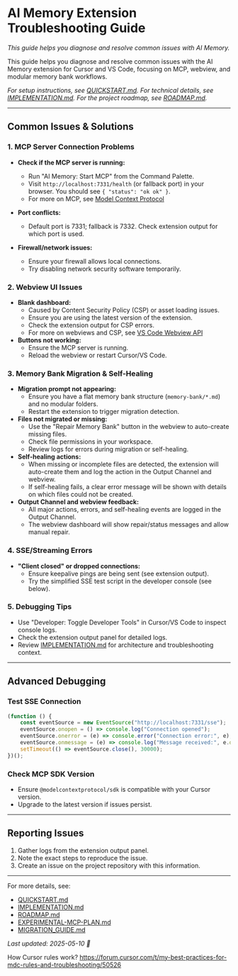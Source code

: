 # AI Memory Extension Troubleshooting Guide

_This guide helps you diagnose and resolve common issues with AI Memory._

This guide helps you diagnose and resolve common issues with the AI Memory extension for Cursor and VS Code, focusing on MCP, webview, and modular memory bank workflows.

_For setup instructions, see [QUICKSTART.md](./QUICKSTART.md). For technical details, see [IMPLEMENTATION.md](../wip/IMPLEMENTATION.md). For the project roadmap, see [ROADMAP.md](../wip/ROADMAP.md)._

---

## Common Issues & Solutions

### 1. MCP Server Connection Problems

-   **Check if the MCP server is running:**
    -   Run "AI Memory: Start MCP" from the Command Palette.
    -   Visit `http://localhost:7331/health` (or fallback port) in your browser. You should see `{ "status": "ok ok" }`.
    -   For more on MCP, see [Model Context Protocol](https://modelcontextprotocol.org)
-   **Port conflicts:**

    -   Default port is 7331; fallback is 7332. Check extension output for which port is used.

-   **Firewall/network issues:**
    -   Ensure your firewall allows local connections.
    -   Try disabling network security software temporarily.

### 2. Webview UI Issues

-   **Blank dashboard:**
    -   Caused by Content Security Policy (CSP) or asset loading issues.
    -   Ensure you are using the latest version of the extension.
    -   Check the extension output for CSP errors.
    -   For more on webviews and CSP, see [VS Code Webview API](https://code.visualstudio.com/api/extension-guides/webview)
-   **Buttons not working:**
    -   Ensure the MCP server is running.
    -   Reload the webview or restart Cursor/VS Code.

### 3. Memory Bank Migration & Self-Healing

-   **Migration prompt not appearing:**
    -   Ensure you have a flat memory bank structure (`memory-bank/*.md`) and no modular folders.
    -   Restart the extension to trigger migration detection.
-   **Files not migrated or missing:**
    -   Use the "Repair Memory Bank" button in the webview to auto-create missing files.
    -   Check file permissions in your workspace.
    -   Review logs for errors during migration or self-healing.
-   **Self-healing actions:**
    -   When missing or incomplete files are detected, the extension will auto-create them and log the action in the Output Channel and webview.
    -   If self-healing fails, a clear error message will be shown with details on which files could not be created.
-   **Output Channel and webview feedback:**
    -   All major actions, errors, and self-healing events are logged in the Output Channel.
    -   The webview dashboard will show repair/status messages and allow manual repair.

### 4. SSE/Streaming Errors

-   **"Client closed" or dropped connections:**
    -   Ensure keepalive pings are being sent (see extension output).
    -   Try the simplified SSE test script in the developer console (see below).

### 5. Debugging Tips

-   Use "Developer: Toggle Developer Tools" in Cursor/VS Code to inspect console logs.
-   Check the extension output panel for detailed logs.
-   Review [IMPLEMENTATION.md](../wip/IMPLEMENTATION.md) for architecture and troubleshooting context.

---

## Advanced Debugging

### Test SSE Connection

```javascript
(function () {
	const eventSource = new EventSource("http://localhost:7331/sse");
	eventSource.onopen = () => console.log("Connection opened");
	eventSource.onerror = (e) => console.error("Connection error:", e);
	eventSource.onmessage = (e) => console.log("Message received:", e.data);
	setTimeout(() => eventSource.close(), 30000);
})();
```

### Check MCP SDK Version

-   Ensure `@modelcontextprotocol/sdk` is compatible with your Cursor version.
-   Upgrade to the latest version if issues persist.

---

## Reporting Issues

1. Gather logs from the extension output panel.
2. Note the exact steps to reproduce the issue.
3. Create an issue on the project repository with this information.

---

For more details, see:

-   [QUICKSTART.md](./QUICKSTART.md)
-   [IMPLEMENTATION.md](../wip/IMPLEMENTATION.md)
-   [ROADMAP.md](../wip/ROADMAP.md)
-   [EXPERIMENTAL-MCP-PLAN.md](../experimental/EXPERIMENTAL-MCP-PLAN.md)
-   [MIGRATION_GUIDE.md](./MIGRATION_GUIDE.md)

_Last updated: 2025-05-10 🐹_

How Cursor rules work?
https://forum.cursor.com/t/my-best-practices-for-mdc-rules-and-troubleshooting/50526
